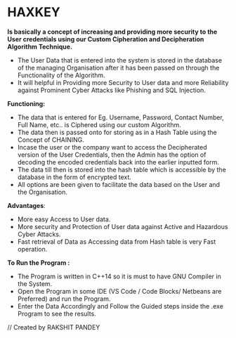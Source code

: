 # **HAXKEY** 
**Is basically a concept of increasing and providing more security to the User credentials using our Custom Cipheration and Decipheration Algorithm Technique.**

* The User Data that is entered into the system is stored in the database of the managing Organisation after it has been passed on through the Functionality of the Algorithm.
* It will helpful in Providing more Security to User data and more Reliability against Prominent Cyber Attacks like Phishing and SQL Injection.


**Functioning:**
* The data that is entered for Eg. Username, Password, Contact Number, Full Name, etc.. is Ciphered using our custom Algorithm.
*  The data then is passed onto for storing as in a Hash Table using the Concept of CHAINING.
*  Incase the user or the company want to access the Decipherated version of the User Credentials, then the Admin has the option of decoding the encoded credentials  back into the    earlier inputted form.
*  The data till then is stored into the hash table which is accessible by the database in the form of encrypted text.
*  All options are been given to facilitate the data based on the User and the Organisation.


**Advantages**:
* More easy Access to User data.
* More security and Protection of User data against Active and Hazardous Cyber Attacks.
* Fast retrieval of Data as Accessing data from Hash table is very Fast operation.


**To Run the Program :**
* The Program is written in C++14 so it is must to have GNU Compiler in the System.
* Open the Program in some IDE (VS Code / Code Blocks/ Netbeans are Preferred) and run the Program.
* Enter the Data Accordingly and Follow the Guided steps inside the .exe Program to see the results.


// Created by RAKSHIT PANDEY
